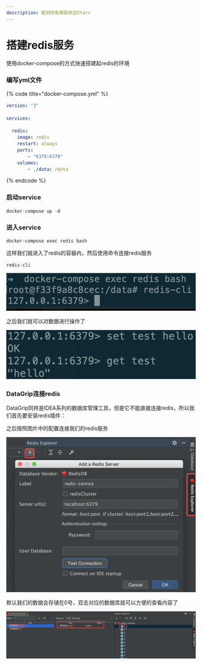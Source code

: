 ```yaml
---
description: 若对你有帮助欢迎Star⬆
---
```


# 搭建redis服务

使用docker-compose的方式快速搭建起redis的环境

### 编写yml文件

{% code title="docker-compose.yml" %}
```yaml
version: "3"

services:

  redis:
    image: redis
    restart: always
    ports: 
        - "6379:6379"
    volumes: 
        - ./data: /data
```
{% endcode %}

### 启动service

```text
docker-compose up -d
```

### 进入service

```text
docker-compose exec redis bash
```

这样我们就进入了redis的容器内，然后使用命令连接redis服务

```text
redis-cli
```

![](../.gitbook/assets/redis-cli.png)

之后我们就可以对数据进行操作了

![](../.gitbook/assets/redisop.png)

### DataGrip连接redis

DataGrip同样是IDEA系列的数据库管理工具，但是它不能直接连接redis，所以我们首先要安装redis插件：

之后按照图片中的配置连接我们的redis服务

![](../.gitbook/assets/datagrip.png)

默认我们的数据会存储在0号，双击对应的数据库就可以方便的查看内容了

![](../.gitbook/assets/redis-0.png)

